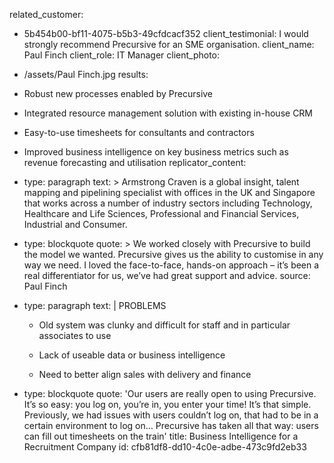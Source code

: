related_customer:
  - 5b454b00-bf11-4075-b5b3-49cfdcacf352
client_testimonial: I would strongly recommend Precursive for an SME organisation.
client_name: Paul Finch
client_role: IT Manager
client_photo:
  - /assets/Paul Finch.jpg
results:
  - Robust new processes enabled by Precursive
  - Integrated resource management solution with existing in-house CRM
  - Easy-to-use timesheets for consultants and contractors
  - Improved business intelligence on key business metrics such as revenue forecasting and utilisation
replicator_content:
  - 
    type: paragraph
    text: >
      Armstrong Craven is a global insight, talent mapping and pipelining specialist with offices in the
      UK and Singapore that works across a number of industry sectors including Technology, Healthcare and
      Life Sciences, Professional and Financial Services, Industrial and Consumer.
  - 
    type: blockquote
    quote: >
      We worked closely with Precursive to build the model we wanted. Precursive gives us the ability to
      customise in any way we need. I loved the face-to-face, hands-on approach – it’s been a real
      differentiator for us, we’ve had great support and advice.
    source: Paul Finch
  - 
    type: paragraph
    text: |
      PROBLEMS
      
      + Old system was clunky and difficult for staff and in particular associates to use
      
      + Lack of useable data or business intelligence
      
      + Need to better align sales with delivery and finance
  - 
    type: blockquote
    quote: 'Our users are really open to using Precursive. It’s so easy: you log on, you’re in, you enter your time! It’s that simple. Previously, we had issues with users couldn’t log on, that had to be in a certain environment to log on… Precursive has taken all that way: users can fill out timesheets on the train'
title: Business Intelligence for a Recruitment Company
id: cfb81df8-dd10-4c0e-adbe-473c9fd2eb33
